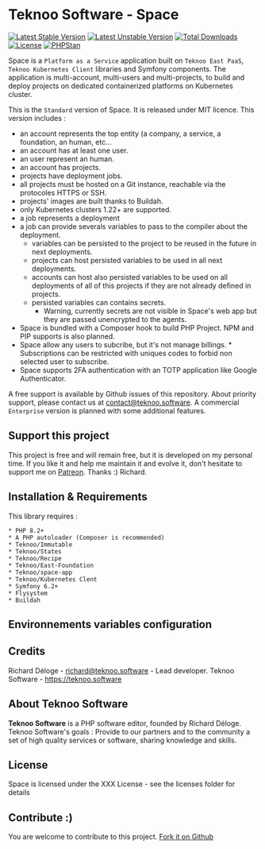 Teknoo Software - Space
=======================

[![Latest Stable Version](https://poser.pugx.org/teknoo/space-app/v/stable)](https://packagist.org/packages/teknoo/space-app)
[![Latest Unstable Version](https://poser.pugx.org/teknoo/space-app/v/unstable)](https://packagist.org/packages/teknoo/space-app)
[![Total Downloads](https://poser.pugx.org/teknoo/space-app/downloads)](https://packagist.org/packages/teknoo/space-app)
[![License](https://poser.pugx.org/teknoo/space-app/license)](https://packagist.org/packages/teknoo/space-app)
[![PHPStan](https://img.shields.io/badge/PHPStan-enabled-brightgreen.svg?style=flat)](https://github.com/phpstan/phpstan)

Space is a `Platform as a Service` application built on `Teknoo East PaaS`, `Teknoo Kubernetes Client` libraries
and Symfony components. The application is multi-account, multi-users and multi-projects, to build and deploy projects 
on dedicated containerized platforms on Kubernetes cluster.

This is the `Standard` version of Space. It is released under MIT licence. This version includes :

* an account represents the top entity (a company, a service, a foundation, an human, etc...
* an account has at least one user.
* an user represent an human.
* an account has projects.
* projects have deployment jobs.
* all projects must be hosted on a Git instance, reachable via the protocoles HTTPS or SSH.
* projects' images are built thanks to Buildah.
* only Kubernetes clusters 1.22+ are supported.
* a job represents a deployment
* a job can provide severals variables to pass to the compiler about the deployment.
  * variables can be persisted to the project to be reused in the future in next deployments.
  * projects can host persisted variables to be used in all next deployments.
  * accounts can host also persisted variables to be used on all deployments of all of this projects if
    they are not already defined in projects.
  * persisted variables can contains secrets. 
    * Warning, currently secrets are not visible in Space's web app but they are passed unencrypted to the agents. 
* Space is bundled with a Composer hook to build PHP Project. NPM and PIP supports is also planned.
* Space allow any users to subcribe, but it's not manage billings.
      * Subscriptions can be restricted with uniques codes to forbid non selected user to subscribe.
* Space supports 2FA authentication with an TOTP application like Google Authenticator.

A free support is available by Github issues of this repository.
About priority support, please contact us at <contact@teknoo.software>.
A commercial `Enterprise` version is planned with some additional features.

Support this project
---------------------

This project is free and will remain free, but it is developed on my personal time. 
If you like it and help me maintain it and evolve it, don't hesitate to support me on 
[Patreon](https://patreon.com/teknoo_software).
Thanks :) Richard. 

Installation & Requirements
---------------------------

This library requires :

    * PHP 8.2+
    * A PHP autoloader (Composer is recommended)
    * Teknoo/Immutable
    * Teknoo/States
    * Teknoo/Recipe
    * Teknoo/East-Foundation
    * Teknoo/space-app
    * Teknoo/Kubernetes Clent
    * Symfony 6.2+
    * Flysystem
    * Buildah

Environnements variables configuration
--------------------------------------

Credits
-------
Richard Déloge - <richard@teknoo.software> - Lead developer.
Teknoo Software - <https://teknoo.software>

About Teknoo Software
---------------------
**Teknoo Software** is a PHP software editor, founded by Richard Déloge.
Teknoo Software's goals : Provide to our partners and to the community a set of high quality services or software,
 sharing knowledge and skills.

License
-------
Space is licensed under the XXX License - see the licenses folder for details

Contribute :)
-------------

You are welcome to contribute to this project. [Fork it on Github](CONTRIBUTING.md)
